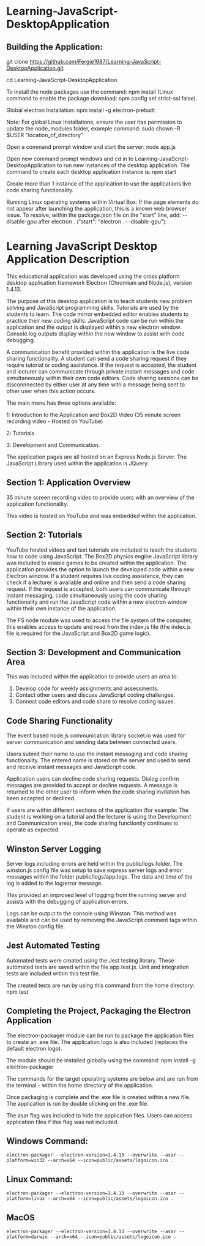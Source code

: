 # Learning-JavaScript-DesktopApplication

## Building the Application: 

git clone https://github.com/Fergie1987/Learning-JavaScript-DesktopApplication.git

cd Learning-JavaScript-DesktopApplication

To install the node packages use the command: npm install
(Linux command to enable the package download: npm config set strict-ssl false).

Global electron Installation: npm install -g electron-prebuilt

Note: For global Linux installations, ensure the user has permission to update the node_modules folder, example command: sudo chown -R $USER "location_of_directory"  

Open a command prompt window and start the server: node app.js

Open new command prompt windows and cd in to Learning-JavaScript-DesktopApplication to run new instances of the desktop application. 
The command to create each desktop application instance is: npm start

Create more than 1 instance of the application to use the applications live code sharing functionality.  

Running Linux operating systems within Virtual Box: If the page elements do not appear after launching the application, this is a known web browser issue. To resolve, within the package.json file on the "start" line, add: --disable-gpu after electron . ("start": "electron . --disable-gpu").    

# Learning JavaScript Desktop Application Description 

This educational application was developed using the cross platform desktop application framework Electron (Chromium and Node.js), version 1.4.13. 

The purpose of this desktop application is to teach students new problem solving and JavaScript programming skills. Tutorials are used by the students to learn. The code mirror embedded editor enables students to practice their new coding skills. JavaScript code can be run within the application and the output is displayed within a new electron window. Console.log outputs display within the new window to assist with code debugging.   

A communication benefit provided within this application is the live code sharing functionality. A student can send a code sharing request if they require tutorial or coding assistance. If the request is accepted, the student and lecturer can communicate through private instant messages and code simultaneously within their own code editors. Code sharing sessions can be disconnnected by either user at any time with a message being sent to other user when this action occurs.  

The main menu has three options available: 

1: Introduction to the Application and Box2D Video (35 minute screen recording video - Hosted on YouTube)

2: Tutorials 

3: Development and Communication. 

The application pages are all hosted on an Express Node.js Server. The JavaScript Library used within the application is JQuery. 

## Section 1: Application Overview
35 minute screen recording video to provide users with an overview of the application functionality.  

This video is hosted on YouTube and was embedded within the application.  

## Section 2: Tutorials
YouTube hosted videos and text tutorials are included to teach the students how to code using JavaScript. The Box2D physics engine JavaScript library was included to enable games to be created within the application. The application provides the option to launch the developed code within a new Electron window. If a student requires live coding assistance, they can check if a lecturer is available and online and then send a code sharing request. If the request is accepted, both users can communicate through instant messaging, code simultaneously using the code sharing functionality and run the JavaScript code within a new electron window within their own instance of the application. 

The FS node module was used to access the file system of the computer, this enables access to update and read from the index.js file (the index.js file is required for the JavaScript and Box2D game logic). 

## Section 3: Development and Communication Area

This was included within the application to provide users an area to: 
1. Develop code for weekly assignments and assessments. 
2. Contact other users and discuss JavaScript coding challenges. 
3. Connect code editors and code share to resolve coding issues. 

 ## Code Sharing Functionality

The event based node.js communication library socket.io was used for server communication and sending data between connected users. 

Users submit their name to use the instant messaging and code sharing functionality. The entered name is stored on the server and used to send and receive instant messages and JavaScript code.   

Application users can decline code sharing requests. Dialog confirm messages are provided to accept or decline requests. A message is returned to the other user to inform when the code sharing invitation has been accepted or declined.

If users are within different sections of the application (for example: The student is working on a tutorial and the lecturer is using the Development and Communication area), the code sharing functionity continues to operate as expected. 

## Winston Server Logging 

Server logs including errors are held within the public/logs folder. The winston.js config file was setup to save express server logs and error messages within the folder public/logs/app.logs. The data and time of the log is added to the log/error message. 

This provided an improved level of logging from the running server and assists with the debugging of application errors. 

Logs can be output to the console using Winston. This method was available and can be used by removing the JavaScript comment tags within the Winston config file. 

## Jest Automated Testing

Automated tests were created using the Jest testing library. These automated tests are saved within the file app.test.js. Unit and integration tests are included within this test file. 

The created tests are run by using this command from the home directory: npm test

## Completing the Project, Packaging the Electron Application

The electron-packager module can be run to package the application files to create an .exe file. The application logo is also included (replaces the default electron logo). 

The module should be installed globally using the command: npm install -g electron-packager 

The commands for the target operating systems are below and are run from the terminal - within the home directory of the application. 

Once packaging is complete and the .exe file is created within a new file. The application is run by double clicking on the .exe file.

The asar flag was included to hide the application files. Users can access application files if this flag was not included. 

## Windows Command: 
```
electron-packager --electron-version=1.4.13 --overwrite --asar --platform=win32 --arch=x64 --icon=public/assets/logoicon.ico .
```
## Linux Command: 
```
electron-packager --electron-version=1.4.13 --overwrite --asar --platform=linux --arch=x64 --icon=public/assets/logoicon.ico .
```
## MacOS
```
electron-packager --electron-version=1.4.13 --overwrite --asar --platform=darwin --arch=x64 --icon=public/assets/logoicon.ico .
``` 
